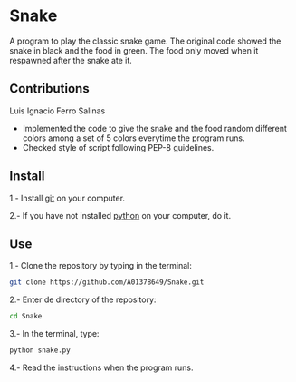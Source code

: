 # Snake
A program to play the classic snake game. The original code showed the snake in black and the food in green. The food only moved when it respawned after the snake ate it.

## Contributions 
Luis Ignacio Ferro Salinas 
* Implemented the code to give the snake and the food random different colors among a set of 5 colors everytime the program runs.
* Checked style of script following PEP-8 guidelines.

## Install
1.- Install [git] on your computer.

2.- If you have not installed [python] on your computer, do it.

## Use
1.- Clone the repository by typing in the terminal:
```sh
git clone https://github.com/A01378649/Snake.git
```

2.- Enter de directory of the repository:
```sh
cd Snake
```

3.- In the terminal, type:
```sh
python snake.py
```

4.- Read the instructions when the program runs.


[git]: <https://git-scm.com/book/en/v2/Getting-Started-Installing-Git>
[python]: <https://www.python.org/downloads/>

